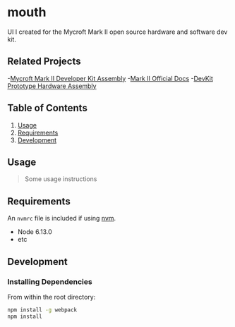 # mouth
UI I created for the Mycroft Mark II open source hardware and software dev kit.

## Related Projects
-[Mycroft Mark II Developer Kit Assembly](https://www.instructables.com/Mycroft-Mark-II-Developer-Kit-Assembly/)
-[Mark II Official Docs](https://mycroft-ai.gitbook.io/docs/using-mycroft-ai/get-mycroft/mark-ii)
-[DevKit Prototype Hardware Assembly](https://github.com/MycroftAI/hardware-mycroft-mark-II/tree/master/mark-II-Rpi-devkit)

## Table of Contents

1. [Usage](#Usage)
1. [Requirements](#requirements)
1. [Development](#development)

## Usage

> Some usage instructions

## Requirements

An `nvmrc` file is included if using [nvm](https://github.com/creationix/nvm).

- Node 6.13.0
- etc

## Development

### Installing Dependencies

From within the root directory:

```sh
npm install -g webpack
npm install
```
